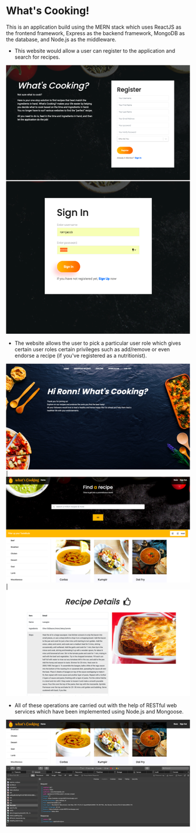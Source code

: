 # What's Cooking! 

This is an application build using the MERN stack which uses ReactJS as the frontend framework, Express as the backend framework, MongoDB as the database, and Node.js as the middleware.

* This website would allow a user can register to the application and search for recipes.

![Registration Page](images/registration.png) 
![Sign In Page](images/signin.png)



* The website allows the user to pick a particular user role which gives certain user roles certain privileges such as add/remove or even endorse a recipe (if you've registered as a nutritionist). 


![Homepage Page](images/homepage.png)  | ![Explore Page](images/explore.png) | ![Recipe Page](images/recipe.png) 


* All of these operations are carried out with the help of RESTful web services which have been implemented using Node.js and Mongoose.


![Rest API Page](images/restapi.png)

